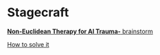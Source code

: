 # Stagecraft

[**Non-Euclidean Therapy for AI Trauma-** brainstorm](Stagecraft%205a10b124407344379b56d3d33c459085/Non-Euclidean%20Therapy%20for%20AI%20Trauma-%20brainstorm%20353aa98799c442ea831d8b3421e12ddb.md)

[How to solve it](Stagecraft%205a10b124407344379b56d3d33c459085/How%20to%20solve%20it%20a324813b79f94d31bc2df987b262c9ad.md)